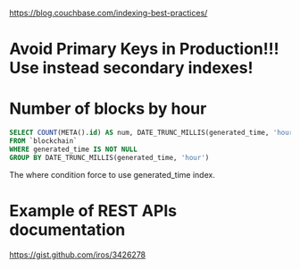 
https://blog.couchbase.com/indexing-best-practices/

# Avoid Primary Keys in Production!!! Use instead secondary indexes!

# Number of blocks by hour
```sql
SELECT COUNT(META().id) AS num, DATE_TRUNC_MILLIS(generated_time, 'hour') AS t
FROM `blockchain`
WHERE generated_time IS NOT NULL
GROUP BY DATE_TRUNC_MILLIS(generated_time, 'hour')
```

The where condition force to use generated_time index.

# Example of REST APIs documentation
https://gist.github.com/iros/3426278

